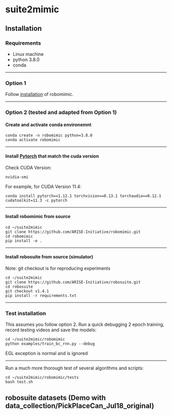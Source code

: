 # suite2mimic

## Installation

### Requirements
- Linux machine
- python 3.8.0
- conda
-------
### Option 1
Follow [installation](https://robomimic.github.io/docs/introduction/installation.html) of robomimic.

-------
### Option 2 (tested and adapted from Option 1) 

#### Create and activate conda environemnt
```
conda create -n robomimic python=3.8.0
conda activate robomimic
```
-------
#### Install [Pytorch](https://pytorch.org/get-started/previous-versions/) that match the cuda version
Check CUDA Version:
```
nvidia-smi
```
For example, for CUDA Version 11.4:
```
conda install pytorch==1.12.1 torchvision==0.13.1 torchaudio==0.12.1 cudatoolkit=11.3 -c pytorch
```
-------
#### Install robomimic from source
```
cd ~/suite2mimic
git clone https://github.com/ARISE-Initiative/robomimic.git
cd robomimic
pip install -e .
```
-------
#### Install robosuite from source (simulator)
Note: git checkout is for reproducing experiments
```
cd ~/suite2mimic
git clone https://github.com/ARISE-Initiative/robosuite.git
cd robosuite
git checkout v1.4.1
pip install -r requirements.txt
```
-------
### Test installation
This assumes you follow option 2.
Run a quick debugging 2 epoch training, record testing videos and save the models:
```
cd ~/suite2mimic/robomimic
python examples/train_bc_rnn.py --debug
```
EGL exception is normal and is ignored


-------
Run a much more thorough test of several algorithms and scripts:
```
cd ~/suite2mimic/robomimic/tests
bash test.sh
```

## robosuite datasets (Demo with data_collection/PickPlaceCan_Jul18_original)



